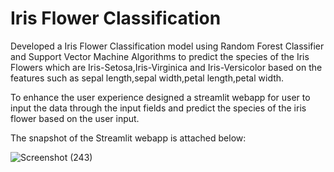 # Iris Flower Classification
Developed a Iris Flower Classification model using Random Forest Classifier and Support Vector Machine Algorithms to predict the species of the Iris Flowers which are Iris-Setosa,Iris-Virginica and Iris-Versicolor based on the features such as sepal length,sepal width,petal length,petal width.

To enhance the user experience designed a streamlit webapp for user to input the data through the input fields and predict the species of the iris flower based on the user input.

The snapshot of the Streamlit webapp is attached below:

![Screenshot (243)](https://github.com/user-attachments/assets/572397fe-db47-4089-b008-886ddb221a0d)

